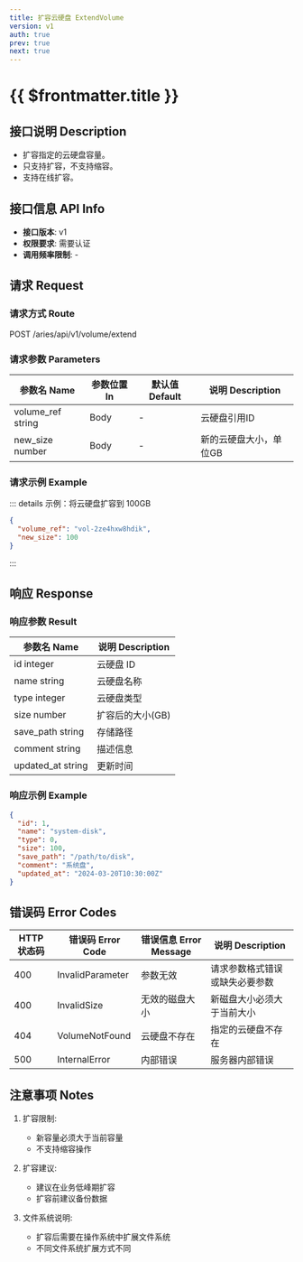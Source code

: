 ```yaml
---
title: 扩容云硬盘 ExtendVolume
version: v1
auth: true
prev: true
next: true
---
```


# {{ $frontmatter.title }}

## 接口说明 Description

- 扩容指定的云硬盘容量。
- 只支持扩容，不支持缩容。
- 支持在线扩容。

## 接口信息 API Info

- **接口版本**: v1
- **权限要求**: 需要认证
- **调用频率限制**: -

## 请求 Request

### 请求方式 Route

<div class="route">
  <span class="route-method" data-method="post">POST</span>
  <span class="route-path">/aries/api/v1/volume/extend</span>
</div>

### 请求参数 Parameters

| 参数名 Name | 参数位置 In | 默认值 Default | 说明 Description |
| --- | --- | --- | --- |
| <span class="param-name required">volume_ref</span> <span class="type-string">string</span> | Body | - | 云硬盘引用ID |
| <span class="param-name required">new_size</span> <span class="type-number">number</span> | Body | - | 新的云硬盘大小，单位GB |

### 请求示例 Example

::: details 示例：将云硬盘扩容到 100GB
```json
{
  "volume_ref": "vol-2ze4hxw8hdik",
  "new_size": 100
}
```
:::

## 响应 Response

### 响应参数 Result

| 参数名 Name | 说明 Description |
| --- | --- |
| <span class="param-name">id</span> <span class="type-integer">integer</span> | 云硬盘 ID |
| <span class="param-name">name</span> <span class="type-string">string</span> | 云硬盘名称 |
| <span class="param-name">type</span> <span class="type-integer">integer</span> | 云硬盘类型 |
| <span class="param-name">size</span> <span class="type-number">number</span> | 扩容后的大小(GB) |
| <span class="param-name">save_path</span> <span class="type-string">string</span> | 存储路径 |
| <span class="param-name">comment</span> <span class="type-string">string</span> | 描述信息 |
| <span class="param-name">updated_at</span> <span class="type-string">string</span> | 更新时间 |

### 响应示例 Example

```json
{
  "id": 1,
  "name": "system-disk",
  "type": 0,
  "size": 100,
  "save_path": "/path/to/disk",
  "comment": "系统盘",
  "updated_at": "2024-03-20T10:30:00Z"
}
```

## 错误码 Error Codes

| HTTP 状态码 | 错误码 Error Code | 错误信息 Error Message | 说明 Description |
| --- | --- | --- | --- |
| 400 | InvalidParameter | 参数无效 | 请求参数格式错误或缺失必要参数 |
| 400 | InvalidSize | 无效的磁盘大小 | 新磁盘大小必须大于当前大小 |
| 404 | VolumeNotFound | 云硬盘不存在 | 指定的云硬盘不存在 |
| 500 | InternalError | 内部错误 | 服务器内部错误 |

## 注意事项 Notes

1. 扩容限制:
   - 新容量必须大于当前容量
   - 不支持缩容操作

2. 扩容建议:
   - 建议在业务低峰期扩容
   - 扩容前建议备份数据

3. 文件系统说明:
   - 扩容后需要在操作系统中扩展文件系统
   - 不同文件系统扩展方式不同 
